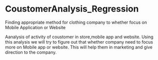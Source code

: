 # CoustomerAnalysis_Regression
Finding appropriate method for clothing company to whether focus on Mobile Application or Website 

Aanalysis of activity of coustomer in store,mobile app and website.
Using this analysis we will try to figure out that whether company need to focus more on Mobile app or website.
This will help them in marketing and give direction to the company.
